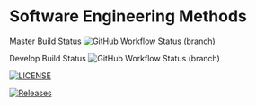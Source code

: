 # Software Engineering Methods

Master Build Status ![GitHub Workflow Status (branch)](https://img.shields.io/github/workflow/status/GregEwens/sem/A%20workflow%20for%20my%20Hello%20World%20App/master?style=flat-square)

Develop Build Status ![GitHub Workflow Status (branch)](https://img.shields.io/github/workflow/status/GregEwens/sem/A%20workflow%20for%20my%20Hello%20World%20App/develop?style=flat-square)

[![LICENSE](https://img.shields.io/github/license/GregEwens/sem.svg?style=flat-square)](https://github.com/GregEwens/sem/blob/master/LICENSE)

[![Releases](https://img.shields.io/github/release/GregEwens/sem/all.svg?style=flat-square)](https://github.com/GregEwens/sem/releases)

